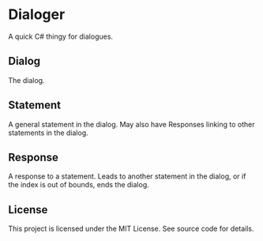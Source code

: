 # Dialoger

A quick C# thingy for dialogues.

## Dialog

The dialog.

## Statement

A general statement in the dialog. May also have Responses linking to other statements in the dialog.

## Response

A response to a statement. Leads to another statement in the dialog, or if the index is out of bounds, ends the dialog. 

## License

This project is licensed under the MIT License. See source code for details.